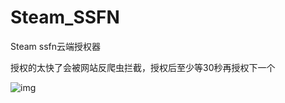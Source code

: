# Steam_SSFN

Steam ssfn云端授权器

授权的太快了会被网站反爬虫拦截，授权后至少等30秒再授权下一个

![img](https://github.com/m3ma110c/Steam_SSFN/blob/main/1.PNG)
